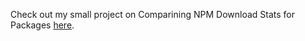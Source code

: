 Check out my small project on Comparining NPM Download Stats for Packages [here](https://manojmohangit.github.io/compare-npm-download-stats/).